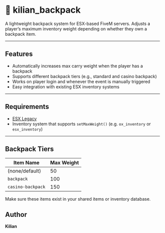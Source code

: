 # 🎒 kilian_backpack

A lightweight backpack system for ESX-based FiveM servers. Adjusts a player’s maximum inventory weight depending on whether they own a backpack item.

---

## Features

- Automatically increases max carry weight when the player has a backpack
- Supports different backpack tiers (e.g., standard and casino backpack)
- Works on player login and whenever the event is manually triggered
- Easy integration with existing ESX inventory systems

---

## Requirements

- [ESX Legacy](https://github.com/esx-framework/esx-legacy)
- Inventory system that supports `setMaxWeight()` (e.g. `ox_inventory` or `esx_inventory`)

---

## Backpack Tiers

| Item Name         | Max Weight |
|-------------------|------------|
| (none/default)    | 50         |
| `backpack`        | 100        |
| `casino-backpack` | 150        |

Make sure these items exist in your shared items or inventory database.

## Author

**Kilian**
